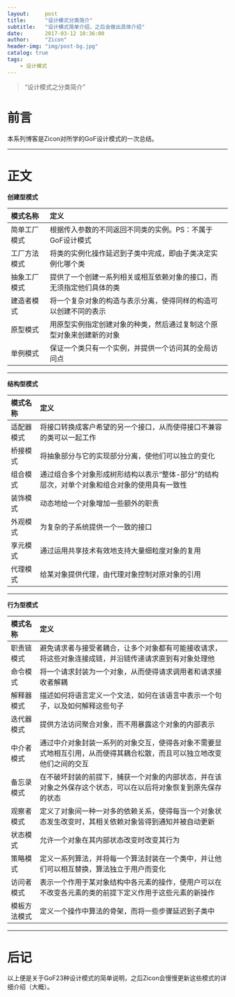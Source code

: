 ```yaml
---
layout:     post
title:      "设计模式分类简介"
subtitle:   "设计模式简单介绍，之后会做出具体介绍"
date:       2017-03-12 10:36:00
author:     "Zicon"
header-img: "img/post-bg.jpg"
catalog: true
tags:
    - 设计模式
---
```


> “设计模式之分类简介”

# 前言

本系列博客是Zicon对所学的GoF设计模式的一次总结。

---

# 正文

**创建型模式**

| 模式名称 | 定义 |
|:--|:----------------|
| 简单工厂模式|根据传入参数的不同返回不同类的实例。PS：不属于GoF设计模式| 
| 工厂方法模式|将类的实例化操作延迟到子类中完成，即由子类决定实例化哪个类|
| 抽象工厂模式|提供了一个创建一系列相关或相互依赖对象的接口，而无须指定他们具体的类|
| 建造者模式|将一个复杂对象的构造与表示分离，使得同样的构造可以创建不同的表示|
| 原型模式|用原型实例指定创建对象的种类，然后通过复制这个原型对象来创建新的对象|
| 单例模式|保证一个类只有一个实例，并提供一个访问其的全局访问点|

------

**结构型模式**

| 模式名称 | 定义 |
|:--|:----------------|
| 适配器模式|将接口转换成客户希望的另一个接口，从而使得接口不兼容的类可以一起工作| 
| 桥接模式|将抽象部分与它的实现部分分离，使他们可以独立的变化|
| 组合模式|通过组合多个对象形成树形结构以表示“整体-部分”的结构层次，对单个对象和组合对象的使用具有一致性|
| 装饰模式|动态地给一个对象增加一些额外的职责|
| 外观模式|为复杂的子系统提供一个一致的接口|
| 享元模式|通过运用共享技术有效地支持大量细粒度对象的复用|
| 代理模式|给某对象提供代理，由代理对象控制对原对象的引用|

-------

**行为型模式**

| 模式名称 | 定义 |
|:--|:----------------|
| 职责链模式|避免请求者与接受者耦合，让多个对象都有可能接收请求，将这些对象连接成链，并沿链传递请求直到有对象处理他|
| 命令模式|将一个请求封装为一个对象，从而使得请求调用者和请求接收者解耦|
| 解释器模式|描述如何将语言定义一个文法，如何在该语言中表示一个句子，以及如何解释这些句子|
| 迭代器模式|提供方法访问聚合对象，而不用暴露这个对象的内部表示|
| 中介者模式|通过中介对象封装一系列的对象交互，使得各对象不需要显式地相互引用，从而使得其耦合松散，而且可以独立地改变他们之间的交互|
| 备忘录模式|在不破坏封装的前提下，捕获一个对象的内部状态，并在该对象之外保存这个状态，可以在以后将对象恢复到原先保存的状态|
| 观察者模式|定义了对象间一种一对多的依赖关系，使得每当一个对象状态发生改变时，其相关依赖对象皆得到通知并被自动更新|
| 状态模式|允许一个对象在其内部状态改变时改变其行为|
| 策略模式|定义一系列算法，并将每一个算法封装在一个类中，并让他们可以相互替换，算法独立于用户而变化|
| 访问者模式|表示一个作用于某对象结构中各元素的操作，使用户可以在不改变各元素的类的前提下定义作用于这些元素的新操作|
| 模板方法模式|定义一个操作中算法的骨架，而将一些步骤延迟到子类中|

-------

# 后记
以上便是关于GoF23种设计模式的简单说明，之后Zicon会慢慢更新这些模式的详细介绍（大概）。




